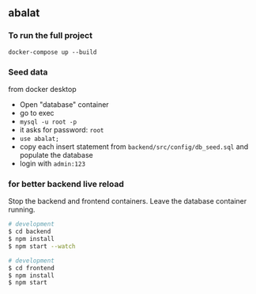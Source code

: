 ## abalat

### To run the full project

`docker-compose up --build`


### Seed data
from docker desktop
- Open "database" container
- go to exec
- `mysql -u root -p`
- it asks for password: `root`
- `use abalat;`
- copy each insert statement from `backend/src/config/db_seed.sql` and populate the database
- login with `admin:123`

### for better backend live reload

Stop the backend and frontend containers. Leave the database container running.
```bash
# development
$ cd backend
$ npm install
$ npm start --watch
```

```bash
# development
$ cd frontend
$ npm install
$ npm start
```



